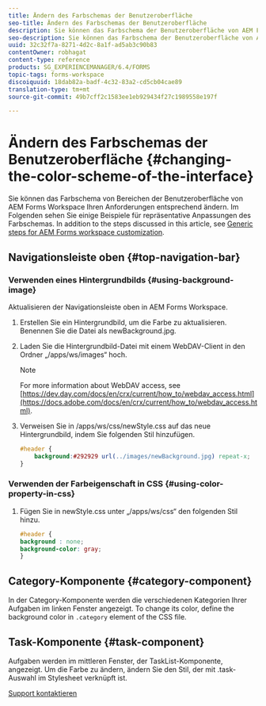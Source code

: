 ```yaml
---
title: Ändern des Farbschemas der Benutzeroberfläche
seo-title: Ändern des Farbschemas der Benutzeroberfläche
description: Sie können das Farbschema der Benutzeroberfläche von AEM Forms Workspace selektiv ändern.
seo-description: Sie können das Farbschema der Benutzeroberfläche von AEM Forms Workspace selektiv ändern.
uuid: 32c32f7a-8271-4d2c-8a1f-ad5ab3c90b83
contentOwner: robhagat
content-type: reference
products: SG_EXPERIENCEMANAGER/6.4/FORMS
topic-tags: forms-workspace
discoiquuid: 18dab82a-badf-4c32-83a2-cd5cb04cae89
translation-type: tm+mt
source-git-commit: 49b7cff2c1583ee1eb929434f27c1989558e197f

---
```



# Ändern des Farbschemas der Benutzeroberfläche {#changing-the-color-scheme-of-the-interface}

Sie können das Farbschema von Bereichen der Benutzeroberfläche von AEM Forms Workspace Ihren Anforderungen entsprechend ändern. Im Folgenden sehen Sie einige Beispiele für repräsentative Anpassungen des Farbschemas. In addition to the steps discussed in this article, see [Generic steps for AEM Forms workspace customization](/help/forms/using/generic-steps-html-workspace-customization.md).

## Navigationsleiste oben {#top-navigation-bar}

### Verwenden eines Hintergrundbilds {#using-background-image}

Aktualisieren der Navigationsleiste oben in AEM Forms Workspace.

1. Erstellen Sie ein Hintergrundbild, um die Farbe zu aktualisieren. Benennen Sie die Datei als newBackground.jpg.
1. Laden Sie die Hintergrundbild-Datei mit einem WebDAV-Client in den Ordner „/apps/ws/images“ hoch.

   >[!NOTE]
   >
   >For more information about WebDAV access, see [https://dev.day.com/docs/en/crx/current/how_to/webdav_access.html](https://docs.adobe.com/docs/en/crx/current/how_to/webdav_access.html).

1. Verweisen Sie in /apps/ws/css/newStyle.css auf das neue Hintergrundbild, indem Sie folgenden Stil hinzufügen.

   ```css
   #header {
       background:#292929 url(../images/newBackground.jpg) repeat-x;
   }
   ```

### Verwenden der Farbeigenschaft in CSS  {#using-color-property-in-css}

1. Fügen Sie in newStyle.css unter „/apps/ws/css“ den folgenden Stil hinzu.

   ```css
   #header {
   background : none;
   background-color: gray;
   }
   ```

## Category-Komponente {#category-component}

In der Category-Komponente werden die verschiedenen Kategorien Ihrer Aufgaben im linken Fenster angezeigt. To change its color, define the background color in `.category` element of the CSS file.

## Task-Komponente {#task-component}

Aufgaben werden im mittleren Fenster, der TaskList-Komponente, angezeigt. Um die Farbe zu ändern, ändern Sie den Stil, der mit .task-Auswahl im Stylesheet verknüpft ist.

[Support kontaktieren](https://www.adobe.com/account/sign-in.supportportal.html)
